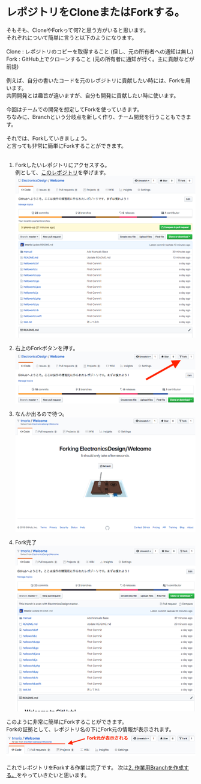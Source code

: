 # レポジトリをCloneまたはForkする。
そもそも、CloneやForkって何?と思う方がいると思います。  
それぞれについて簡単に言うと以下のようになります。  
<br />
Clone : レポジトリのコピーを取得すること (但し、元の所有者への通知は無し)  
Fork : GitHub上でクローンすること (元の所有者に通知が行く。主に貢献などが前提)  
<br />
例えば、自分の書いたコードを元のレポジトリに貢献したい時には、Forkを用います。  
共同開発とは趣旨が違いますが、自分も開発に貢献したい時に使います。  
<br />
今回はチームでの開発を想定してForkを使っていきます。  
ちなみに、Branchという分岐点を新しく作り、チーム開発を行うこともできます。  
<br />
それでは、Forkしていきましょう。  
と言っても非常に簡単にForkすることができます。  
<br />

1. Forkしたいレポジトリにアクセスする。  
例として、[このレポジトリ](https://github.com/ElectronicsDesign/Welcome)を挙げます。  
![10](https://github.com/ElectronicsDesign/Welcome/blob/photo-up/img/di10.png?raw=true "10")  

2. 右上のForkボタンを押す。  
![1](https://github.com/ElectronicsDesign/Welcome/blob/photo-up/img/di1.png?raw=true "1")  

3. なんか出るので待つ。  
![11](https://github.com/ElectronicsDesign/Welcome/blob/photo-up/img/di11.png?raw=true "11")  

4. Fork完了  
![12](https://github.com/ElectronicsDesign/Welcome/blob/photo-up/img/di12.png?raw=true "12")  

このように非常に簡単にForkすることができます。  
Forkの証拠として、レポジトリ名の下にFork元の情報が表示されます。  
![13](https://github.com/ElectronicsDesign/Welcome/blob/photo-up/img/di13.png?raw=true "13")  
<br />
これでレポジトリをForkする作業は完了です。
次は[2. 作業用Branchを作成する。](https://github.com/ElectronicsDesign/Welcome/blob/master/manual/2.md)をやっていきたいと思います。
